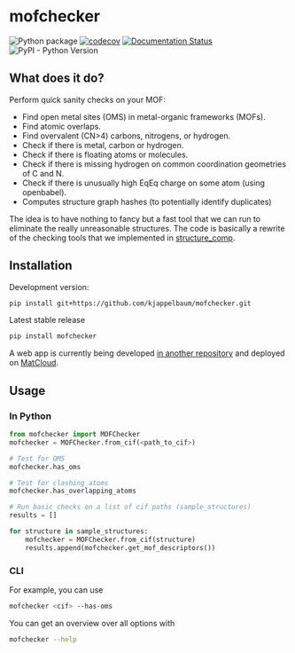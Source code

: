 # mofchecker

[//]: # "Badges"

![Python package](https://github.com/kjappelbaum/omsdetector/workflows/Python%20package/badge.svg)
[![codecov](https://codecov.io/gh/kjappelbaum/mofchecker/branch/master/graph/badge.svg?token=TQ82D3PFIU)](https://codecov.io/gh/kjappelbaum/mofchecker)
[![Documentation Status](https://readthedocs.org/projects/mofchecker/badge/?version=latest)](https://mofchecker.readthedocs.io/en/latest/?badge=latest)
![PyPI - Python Version](https://img.shields.io/pypi/pyversions/mofchecker)

## What does it do?

Perform quick sanity checks on your MOF:

- Find open metal sites (OMS) in metal-organic frameworks (MOFs).
- Find atomic overlaps.
- Find overvalent (CN>4) carbons, nitrogens, or hydrogen.
- Check if there is metal, carbon or hydrogen.
- Check if there is floating atoms or molecules.
- Check if there is missing hydrogen on common coordination geometries of C and N.
- Check if there is unusually high EqEq charge on some atom (using openbabel).
- Computes structure graph hashes (to potentially identify duplicates)

The idea is to have nothing to fancy but a fast tool that we can run to eliminate the really unreasonable structures. The code is basically a rewrite of the checking tools that we implemented in [structure_comp](https://github.com/kjappelbaum/structure_comp).

## Installation

Development version:

```bash
pip install git+https://github.com/kjappelbaum/mofchecker.git
```

Latest stable release

```bash
pip install mofchecker
```

A web app is currently being developed [in another repository](https://github.com/kjappelbaum/webmofchecker) and deployed on [MatCloud](http://mofchecker.matcloud.xyz/).

## Usage

### In Python

```python
from mofchecker import MOFChecker
mofchecker = MOFChecker.from_cif(<path_to_cif>)

# Test for OMS
mofchecker.has_oms

# Test for clashing atoms
mofchecker.has_overlapping_atoms

# Run basic checks on a list of cif paths (sample_structures)
results = []

for structure in sample_structures:
    mofchecker = MOFChecker.from_cif(structure)
    results.append(mofchecker.get_mof_descriptors())
```

### CLI

For example, you can use

```bash
mofchecker <cif> --has-oms
```

You can get an overview over all options with

```bash
mofchecker --help
```
